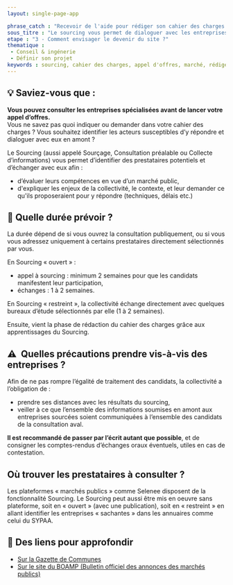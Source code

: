 ```yaml
---
layout: single-page-app

phrase_catch : "Recevoir de l'aide pour rédiger son cahier des charges en discutant avec les prestataires en amont : le sourcing"
sous_titre : "Le sourcing vous permet de dialoguer avec les entreprises avant de rédiger votre cahier des charges : savoir ce qui peut être fait, ce qui ne doit pas être oublié, etc."
etape : "3 - Comment envisager le devenir du site ?"
thematique : 
 - Conseil & ingénerie
 - Définir son projet
keywords : sourcing, cahier des charges, appel d'offres, marché, rédiger, rédaction, bureau d'études, bureaux d'études
---
```


## 💡 Saviez-vous que :

**Vous pouvez consulter les entreprises spécialisées avant de lancer votre appel d’offres.**  
Vous ne savez pas quoi indiquer ou demander dans votre cahier des charges ? Vous souhaitez identifier les acteurs susceptibles d’y répondre et dialoguer avec eux en amont ?
  
Le Sourcing (aussi appelé Sourçage, Consultation préalable ou Collecte d’informations) vous permet d’identifier des prestataires potentiels et d’échanger avec eux afin :
- d’évaluer leurs compétences en vue d’un marché public,
- d'expliquer les enjeux de la collectivité, le contexte, et leur demander ce qu'ils proposeraient pour y répondre (techniques, délais etc.)

## 📆 Quelle durée prévoir ?

La durée dépend de si vous ouvrez la consultation publiquement, ou si vous vous adressez uniquement à certains prestataires directement sélectionnés par vous.

En Sourcing « ouvert » : 
- appel à sourcing : minimum 2 semaines pour que les candidats manifestent leur participation,
- échanges : 1 à 2 semaines.

En Sourcing « restreint », la collectivité échange directement avec quelques bureaux d’étude sélectionnés par elle (1 à 2 semaines).

Ensuite, vient la phase de rédaction du cahier des charges grâce aux apprentissages du Sourcing.

## ⚠️ ️ Quelles précautions prendre vis-à-vis des entreprises ?

Afin de ne pas rompre l’égalité de traitement des candidats, la collectivité a l’obligation de :
- prendre ses distances avec les résultats du sourcing,
- veiller à ce que l’ensemble des informations soumises en amont aux entreprises sourcées soient communiquées à l’ensemble des candidats de la consultation aval.

**Il est recommandé de passer par l’écrit autant que possible**, et de consigner les comptes-rendus d’échanges oraux éventuels, utiles en cas de contestation.

## Où trouver les prestataires à consulter ?

Les plateformes « marchés publics » comme Selenee disposent de la fonctionnalité Sourcing. 
Le Sourcing peut aussi être mis en oeuvre sans plateforme, soit en « ouvert » (avec une publication), soit en « restreint » en allant identifier les entreprises « sachantes » dans les annuaires comme celui du SYPAA.

## 🚀 Des liens pour approfondir

- [Sur la Gazette de Communes](https://www.lagazettedescommunes.com/554207/pratiquer-le-sourcing-dans-les-marches-publics-en-5-etapes/)
- [Sur le site du BOAMP (Bulletin officiel des annonces des marchés publics)](https://www.boamp.fr/Espace-acheteurs/Bien-acheter-avec-le-BOAMP/Le-sourcing-ou-la-collecte-d-informations)
